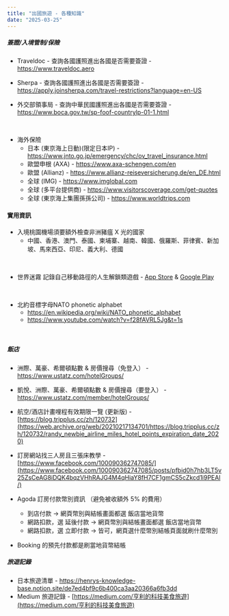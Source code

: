 ```yaml
---
title: "出國旅遊 - 各種知識"
date: "2025-03-25"
---
```


##### 簽證/入境管制/保險

* Traveldoc - 查詢各國護照進出各國是否需要簽證 - https://www.traveldoc.aero  

* Sherpa - 查詢各國護照進出各國是否需要簽證 - https://apply.joinsherpa.com/travel-restrictions?language=en-US  

* 外交部領事局 - 查詢中華民國護照進出各國是否需要簽證 - https://www.boca.gov.tw/sp-foof-countrylp-01-1.html

</br>

* 海外保險
    * 日本 (東京海上日動)(限定日本IP) - https://www.jnto.go.jp/emergency/chc/ov_travel_insurance.html  
    * 歐盟申根 (AXA) - https://www.axa-schengen.com/en
    * 歐盟 (Allianz) - https://www.allianz-reiseversicherung.de/en_DE.html  
    * 全球 (IMG) - https://www.imglobal.com  
    * 全球 (多平台提供商) - https://www.visitorscoverage.com/get-quotes    
    * 全球 (東京海上集團孫孫公司) - https://www.worldtrips.com    




#### 實用資訊

* 入境桃園機場須要額外檢查非洲豬瘟 X 光的國家
    * 中國、香港、澳門、泰國、柬埔寨、越南、韓國、俄羅斯、菲律賓、新加坡、馬來西亞、印尼、義大利、德國

</br>

* 世界迷霧 記錄自己移動路徑的人生解鎖類遊戲 - [App Store](https://apps.apple.com/tw/app/id505367096) & [Google Play](https://play.google.com/store/apps/details?id=com.ollix.fogofworld)

</br>

 * 北約音標字母NATO phonetic alphabet
    * https://en.wikipedia.org/wiki/NATO_phonetic_alphabet
    * https://www.youtube.com/watch?v=f28fAVRL5Jg&t=1s 
 

</br>



##### 飯店

* 洲際、萬豪、希爾頓點數 & 房價搜尋（免登入） - https://www.ustatz.com/hotelGroups/

* 凱悅、洲際、萬豪、希爾頓點數 & 房價搜尋（要登入） - https://www.ustatz.com/member/hotelGroups/

* 航空/酒店計畫哩程有效期限一覽 (更新版) - [https://blog.tripplus.cc/zh/120732](https://web.archive.org/web/20210217134701/https://blog.tripplus.cc/zh/120732/randy_newbie_airline_miles_hotel_points_expiration_date_2020)

* 訂房網站找三人房且三張床教學 - [https://www.facebook.com/100090362747085/](https://www.facebook.com/100090362747085/posts/pfbid0h7hb3LT5v25ZsCeAG8iDQK4bqzVHhRAJG4M4qHiaY8fH7CF1gmCS5cZkcd1i9PEAl/)

* Agoda 訂房付款幣別資訊 （避免被收額外 5% 的費用）
    * 到店付款 -> 網頁幣別與結帳畫面都選 飯店當地貨幣
    * 網路扣款，選 延後付款 -> 網頁幣別與結帳畫面都選 飯店當地貨幣
    * 網路扣款，選 立即付款 -> 皆可，網頁選什麼幣別結帳頁面就刷什麼幣別

* Booking 的預先付款都是刷當地貨幣結帳


##### 旅遊記錄

* 日本旅遊清單 - https://henrys-knowledge-base.notion.site/de7ed4bf9c6b400ca3aa20366a6fb3dd
* Medium 旅遊記錄 - [https://medium.com/亨利的科技美食旅遊](https://medium.com/亨利的科技美食旅遊)
